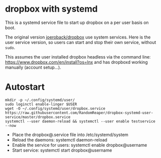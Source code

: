 # dropbox with systemd

This is a systemd service file to start up dropbox on a per user basis on boot.

The original version [joeroback/dropbox](https://github.com/joeroback/dropbox)
use system services. Here is the user service version, so users can start and
stop their own service, without `sudo`.

This assumes the user installed dropbox headless via the command line: https://www.dropbox.com/en/install?os=lnx and has dropboxd working manually (account setup...).

# Autostart


```
mkdir -p ~/.config/systemd/user/
sudo loginctl enable-linger $USER
wget -O ~/.config/systemd/user/dropbox.service https://raw.githubusercontent.com/RandomReaper/dropbox-systemd-user-service/master/dropbox.service
systemctl --user daemon-reload && systemctl --user enable testservice --now
```

* Place the dropbox@.service file into /etc/systemd/system
* Reload the daemons: systemctl daemon-reload
* Enable the service for users: systemctl enable dropbox@username
* Start service: systemctl start dropbox@username
